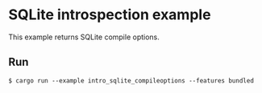# SQLite introspection example

This example returns SQLite compile options.

## Run

```
$ cargo run --example intro_sqlite_compileoptions --features bundled
```
